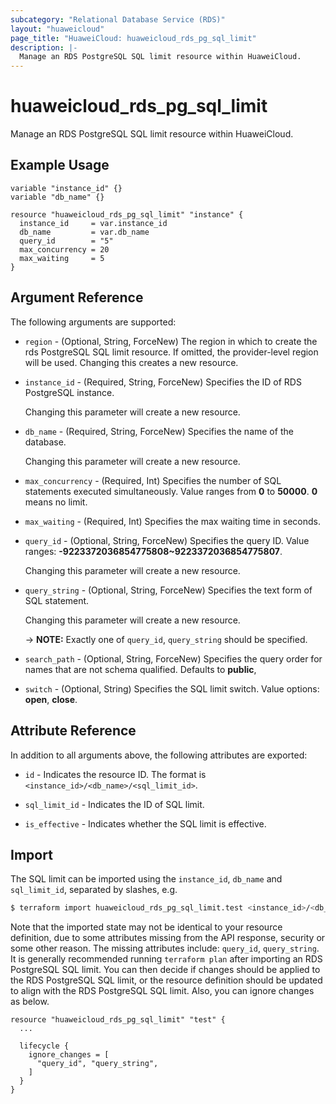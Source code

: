 ```yaml
---
subcategory: "Relational Database Service (RDS)"
layout: "huaweicloud"
page_title: "HuaweiCloud: huaweicloud_rds_pg_sql_limit"
description: |-
  Manage an RDS PostgreSQL SQL limit resource within HuaweiCloud.
---
```


# huaweicloud_rds_pg_sql_limit

Manage an RDS PostgreSQL SQL limit resource within HuaweiCloud.

## Example Usage

```hcl
variable "instance_id" {}
variable "db_name" {}

resource "huaweicloud_rds_pg_sql_limit" "instance" {
  instance_id     = var.instance_id
  db_name         = var.db_name
  query_id        = "5"
  max_concurrency = 20
  max_waiting     = 5
}
```

## Argument Reference

The following arguments are supported:

* `region` - (Optional, String, ForceNew) The region in which to create the rds PostgreSQL SQL limit resource. If omitted,
  the provider-level region will be used. Changing this creates a new resource.

* `instance_id` - (Required, String, ForceNew) Specifies the ID of RDS PostgreSQL instance.

  Changing this parameter will create a new resource.

* `db_name` - (Required, String, ForceNew) Specifies the name of the database.

  Changing this parameter will create a new resource.

* `max_concurrency` - (Required, Int) Specifies the number of SQL statements executed simultaneously.
  Value ranges from **0** to **50000**. **0** means no limit.

* `max_waiting` - (Required, Int) Specifies the max waiting time in seconds.

* `query_id` - (Optional, String, ForceNew) Specifies the query ID. Value ranges: **-9223372036854775808~9223372036854775807**.

  Changing this parameter will create a new resource.

* `query_string` - (Optional, String, ForceNew) Specifies the text form of SQL statement.

  Changing this parameter will create a new resource.

  -> **NOTE:** Exactly one of `query_id`, `query_string` should be specified.

* `search_path` - (Optional, String, ForceNew) Specifies the query order for names that are not schema qualified.
  Defaults to **public**,

* `switch` - (Optional, String) Specifies the SQL limit switch. Value options: **open**, **close**.

## Attribute Reference

In addition to all arguments above, the following attributes are exported:

* `id` - Indicates the resource ID. The format is `<instance_id>/<db_name>/<sql_limit_id>`.

* `sql_limit_id` - Indicates the ID of SQL limit.

* `is_effective` - Indicates whether the SQL limit is effective.

## Import

The SQL limit can be imported using the `instance_id`, `db_name` and `sql_limit_id`, separated by slashes, e.g.

```bash
$ terraform import huaweicloud_rds_pg_sql_limit.test <instance_id>/<db_name>/<sql_limit_id>
```

Note that the imported state may not be identical to your resource definition, due to some attributes missing from the
API response, security or some other reason. The missing attributes include: `query_id`, `query_string`. It is generally
recommended running `terraform plan` after importing an RDS PostgreSQL SQL limit. You can then decide if changes should
be applied to the RDS PostgreSQL SQL limit, or the resource definition should be updated to align with the RDS PostgreSQL
SQL limit. Also, you can ignore changes as below.

```hcl
resource "huaweicloud_rds_pg_sql_limit" "test" {
  ...

  lifecycle {
    ignore_changes = [
      "query_id", "query_string",
    ]
  }
}
```
